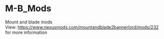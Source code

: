 # M-B_Mods
Mount and blade mods <br />
View: https://www.nexusmods.com/mountandblade2bannerlord/mods/232 for more information
